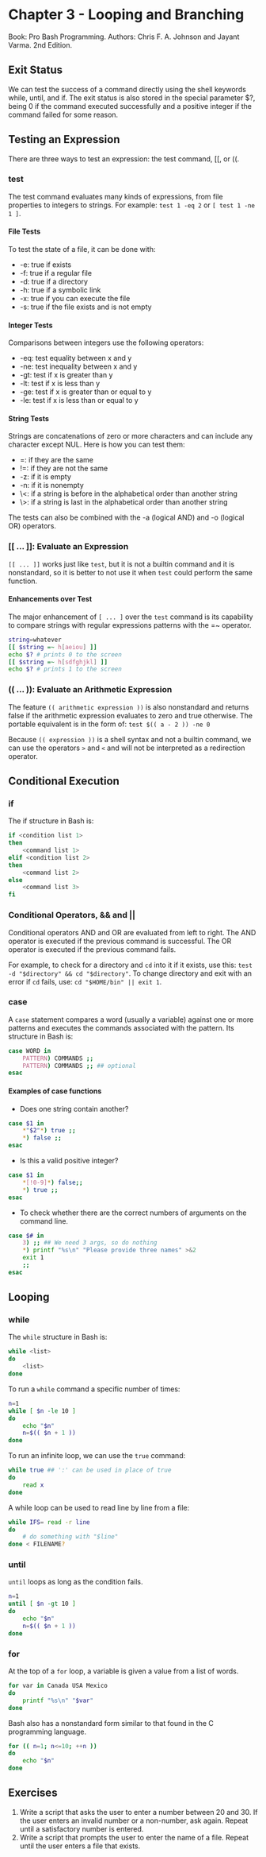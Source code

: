 # Chapter 3 - Looping and Branching

Book: Pro Bash Programming. Authors: Chris F. A. Johnson and Jayant Varma. 2nd Edition.

## Exit Status
We can test the success of a command directly using the shell keywords while, until, and if. The exit status is also stored in the special parameter $?, being 0 if the command executed successfully and a positive integer if the command failed for some reason.

## Testing an Expression
There are three ways to test an expression: the test command, [[, or ((.

### test
The test command evaluates many kinds of expressions, from file properties to integers to strings. For example:
`test 1 -eq 2` or `[ test 1 -ne 1 ]`.

#### **File Tests**
To test the state of a file, it can be done with:
- -e: true if exists
- -f: true if a regular file
- -d: true if a directory
- -h: true if a symbolic link
- -x: true if you can execute the file
- -s: true if the file exists and is not empty

#### **Integer Tests**
Comparisons between integers use the following operators:
- -eq: test equality between x and y
- -ne: test inequality between x and y
- -gt: test if x is greater than y
- -lt: test if x is less than y
- -ge: test if x is greater than or equal to y
- -le: test if x is less than or equal to y

#### **String Tests**
Strings are concatenations of zero or more characters and can include any character except NUL. Here is how you can test them:

- =: if they are the same
- !=: if they are not the same
- -z: if it is empty
- -n: if it is nonempty
- \\<: if a string is before in the alphabetical order than another string 
- \\>: if a string is last in the alphabetical order than another string

The tests can also be combined with the -a (logical AND) and -o (logical OR) operators.

### [[ ... ]]: Evaluate an Expression
`[[ ... ]]` works just like `test`, but it is not a builtin command and it is nonstandard, so it is better to not use it when `test` could perform the same function.

#### **Enhancements over Test**
The major enhancement of `[ ... ]` over the `test` command is its capability to compare strings with regular expressions patterns with the =~ operator.

```bash
string=whatever
[[ $string =~ h[aeiou] ]]
echo $? # prints 0 to the screen
[[ $string =~ h[sdfghjkl] ]]
echo $? # prints 1 to the screen
```

### (( ... )): Evaluate an Arithmetic Expression
The feature `(( arithmetic expression ))` is also nonstandard and returns false if the arithmetic expression evaluates to zero and true otherwise. The portable equivalent is in the form of: 
`test $(( a - 2 )) -ne 0`

Because `(( expression ))` is a shell syntax and not a builtin command, we can use the operators `>` and `<` and will not be interpreted as a redirection operator. 

## Conditional Execution

### if
The if structure in Bash is:
```bash
if <condition list 1>
then
    <command list 1>
elif <condition list 2>
then
    <command list 2>
else
    <command list 3>
fi
```

### Conditional Operators, && and ||
Conditional operators AND and OR are evaluated from left to right. The AND operator is executed if the previous command is successful. The OR operator is executed if the previous command fails.

For example, to check for a directory and `cd` into it if it exists, use this: `test -d "$directory" && cd "$directory"`. To change directory and exit with an error if `cd` fails, use: `cd "$HOME/bin" || exit 1`.

### case
A `case` statement compares a word (usually a variable) against one or more patterns and executes the commands associated with the pattern. Its structure in Bash is:

```bash
case WORD in
    PATTERN) COMMANDS ;;
    PATTERN) COMMANDS ;; ## optional
esac
```

#### **Examples of case functions**
- Does one string contain another?
```bash
case $1 in
    *"$2"*) true ;;
    *) false ;;
esac
```

- Is this a valid positive integer?
```bash
case $1 in
    *[!0-9]*) false;;
    *) true ;;
esac
```

- To check whether there are the correct numbers of arguments on the command line.
```bash
case $# in
    3) ;; ## We need 3 args, so do nothing
    *) printf "%s\n" "Please provide three names" >&2
    exit 1
    ;;
esac
```

## Looping
### while
The `while` structure in Bash is:
```bash
while <list>
do
    <list>
done
```

To run a `while` command a specific number of times:
```bash
n=1
while [ $n -le 10 ]
do
    echo "$n"
    n=$(( $n + 1 ))
done
```

To run an infinite loop, we can use the `true` command:
```bash
while true ## ':' can be used in place of true
do
    read x
done
```

A while loop can be used to read line by line from a file:
```bash
while IFS= read -r line
do
    # do something with "$line"
done < FILENAME? 
```

### until
`until` loops as long as the condition fails.

```bash
n=1
until [ $n -gt 10 ]
do
    echo "$n"
    n=$(( $n + 1 ))
done
```

### for
At the top of a `for` loop, a variable is given a value from a list of words.

```bash
for var in Canada USA Mexico
do
    printf "%s\n" "$var"
done
```

Bash also has a nonstandard form similar to that found in the C programming language.

```bash
for (( n=1; n<=10; ++n ))
do
    echo "$n"
done
```

## Exercises
1. Write a script that asks the user to enter a number between 20 and 30. If the user enters an invalid number or a non-number, ask again. Repeat until a satisfactory number is entered.
2. Write a script that prompts the user to enter the name of a file. Repeat until the user enters a file that exists.